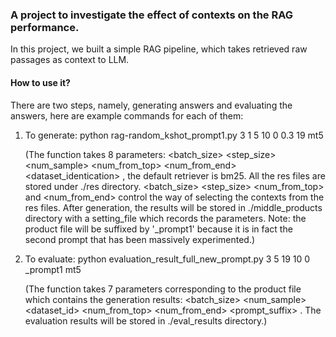 ### A project to investigate the effect of contexts on the RAG performance.

In this project, we built a simple RAG pipeline, which takes retrieved raw passages as context to LLM.

#### How to use it?

There are two steps, namely, generating answers and evaluating the answers, here are example commands for each of them:

1. To generate: python rag-random_kshot_prompt1.py 3 1 5 10 0 0.3 19 mt5

   (The function takes 8 parameters: <batch_size> <step_size> <num_sample> <num_from_top> <num_from_end> <temperature> <dataset_identication> <retriever>, the default retriever is bm25.
   All the res files are stored under ./res directory. <batch_size> <step_size> <num_from_top> and <num_from_end> control the way of selecting the contexts from the res files.
   After generation, the results will be stored in ./middle_products directory with a setting_file which records the parameters.
   Note: the product file will be suffixed by '_prompt1' because it is in fact the second prompt that has been massively experimented.)
3. To evaluate: python evaluation_result_full_new_prompt.py 3 5 19 10 0 _prompt1 mt5

   (The function takes 7 parameters corresponding to the product file which contains the generation results: <batch_size> <num_sample> <dataset_id> <num_from_top> <num_from_end> <prompt_suffix> <retriever>.
   The evaluation results will be stored in ./eval_results directory.)
